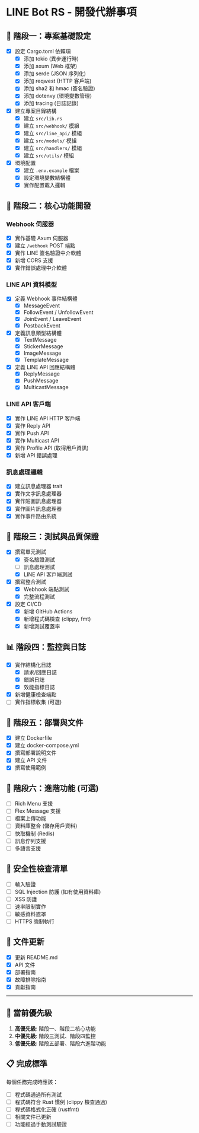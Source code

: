 # LINE Bot RS - 開發代辦事項

## 🚀 階段一：專案基礎設定
- [x] 設定 Cargo.toml 依賴項
  - [x] 添加 tokio (異步運行時)
  - [x] 添加 axum (Web 框架)
  - [x] 添加 serde (JSON 序列化)
  - [x] 添加 reqwest (HTTP 客戶端)
  - [x] 添加 sha2 和 hmac (簽名驗證)
  - [x] 添加 dotenvy (環境變數管理)
  - [x] 添加 tracing (日誌記錄)

- [x] 建立專案目錄結構
  - [x] 建立 `src/lib.rs`
  - [x] 建立 `src/webhook/` 模組
  - [x] 建立 `src/line_api/` 模組
  - [x] 建立 `src/models/` 模組
  - [x] 建立 `src/handlers/` 模組
  - [x] 建立 `src/utils/` 模組

- [x] 環境配置
  - [x] 建立 `.env.example` 檔案
  - [x] 設定環境變數結構體
  - [x] 實作配置載入邏輯

## 🔧 階段二：核心功能開發

### Webhook 伺服器
- [x] 實作基礎 Axum 伺服器
- [x] 建立 `/webhook` POST 端點
- [x] 實作 LINE 簽名驗證中介軟體
- [x] 新增 CORS 支援
- [x] 實作錯誤處理中介軟體

### LINE API 資料模型
- [x] 定義 Webhook 事件結構體
  - [x] MessageEvent
  - [x] FollowEvent / UnfollowEvent
  - [x] JoinEvent / LeaveEvent
  - [x] PostbackEvent
  
- [x] 定義訊息類型結構體
  - [x] TextMessage
  - [x] StickerMessage
  - [x] ImageMessage
  - [x] TemplateMessage

- [x] 定義 LINE API 回應結構體
  - [x] ReplyMessage
  - [x] PushMessage
  - [x] MulticastMessage

### LINE API 客戶端
- [x] 實作 LINE API HTTP 客戶端
- [x] 實作 Reply API
- [x] 實作 Push API  
- [x] 實作 Multicast API
- [x] 實作 Profile API (取得用戶資訊)
- [x] 新增 API 錯誤處理

### 訊息處理邏輯
- [x] 建立訊息處理器 trait
- [x] 實作文字訊息處理器
- [x] 實作貼圖訊息處理器
- [x] 實作圖片訊息處理器
- [x] 實作事件路由系統

## 🧪 階段三：測試與品質保證
- [x] 撰寫單元測試
  - [x] 簽名驗證測試
  - [ ] 訊息處理測試
  - [x] LINE API 客戶端測試
  
- [x] 撰寫整合測試
  - [x] Webhook 端點測試
  - [x] 完整流程測試
  
- [x] 設定 CI/CD
  - [x] 新增 GitHub Actions
  - [x] 新增程式碼檢查 (clippy, fmt)
  - [x] 新增測試覆蓋率

## 📊 階段四：監控與日誌
- [x] 實作結構化日誌
  - [x] 請求/回應日誌
  - [x] 錯誤日誌
  - [x] 效能指標日誌
  
- [x] 新增健康檢查端點
- [ ] 實作指標收集 (可選)

## 🚀 階段五：部署與文件
- [x] 建立 Dockerfile
- [x] 建立 docker-compose.yml
- [x] 撰寫部署說明文件
- [x] 建立 API 文件
- [x] 撰寫使用範例

## 🔄 階段六：進階功能 (可選)
- [ ] Rich Menu 支援
- [ ] Flex Message 支援
- [ ] 檔案上傳功能
- [ ] 資料庫整合 (儲存用戶資料)
- [ ] 快取機制 (Redis)
- [ ] 訊息佇列支援
- [ ] 多語言支援

## 🔐 安全性檢查清單
- [ ] 輸入驗證
- [ ] SQL Injection 防護 (如有使用資料庫)
- [ ] XSS 防護
- [ ] 速率限制實作
- [ ] 敏感資料遮罩
- [ ] HTTPS 強制執行

## 📝 文件更新
- [x] 更新 README.md
- [x] API 文件
- [x] 部署指南
- [x] 故障排除指南
- [x] 貢獻指南

---

## 🎯 當前優先級
1. **高優先級**: 階段一、階段二核心功能
2. **中優先級**: 階段三測試、階段四監控
3. **低優先級**: 階段五部署、階段六進階功能

## 📋 完成標準
每個任務完成時應該：
- [ ] 程式碼通過所有測試
- [ ] 程式碼符合 Rust 慣例 (clippy 檢查通過)
- [ ] 程式碼格式化正確 (rustfmt)
- [ ] 相關文件已更新
- [ ] 功能經過手動測試驗證